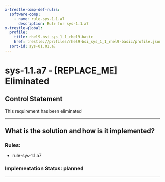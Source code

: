 ```yaml
---
x-trestle-comp-def-rules:
  software-comp:
    - name: rule-sys-1.1.a7
      description: Rule for sys-1.1.a7
x-trestle-global:
  profile:
    title: rhel9-bsi_sys_1_1_rhel9-basic
    href: trestle://profiles/rhel9-bsi_sys_1_1_rhel9-basic/profile.json
  sort-id: sys-01.01.a7
---
```


# sys-1.1.a7 - \[REPLACE_ME\] Eliminated

## Control Statement

This requirement has been eliminated.

______________________________________________________________________

## What is the solution and how is it implemented?

<!-- For implementation status enter one of: implemented, partial, planned, alternative, not-applicable -->

<!-- Note that the list of rules under ### Rules: is read-only and changes will not be captured after assembly to JSON -->

<!-- Add control implementation description here for control: sys-1.1.a7 -->

### Rules:

  - rule-sys-1.1.a7

### Implementation Status: planned

______________________________________________________________________

